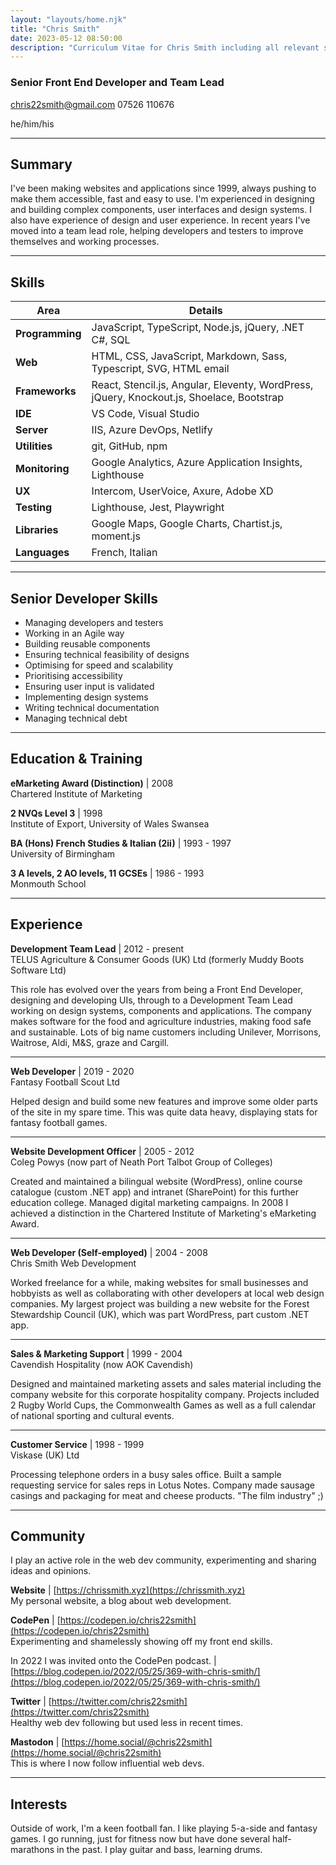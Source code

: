 ```yaml
---
layout: "layouts/home.njk"
title: "Chris Smith"
date: 2023-05-12 08:50:00
description: "Curriculum Vitae for Chris Smith including all relevant skills and experience"
---
```


### Senior Front End Developer and Team Lead

chris22smith@gmail.com
07526 110676

he/him/his

---

## Summary

I've been making websites and applications since 1999, always pushing to make them accessible, fast and easy to use. I'm experienced in designing and building complex components, user interfaces and design systems. I also have experience of design and user experience. In recent years I've moved into a team lead role, helping developers and testers to improve themselves and working processes.

---

## Skills

| Area            | Details                                                                                   |
| --------------- | ----------------------------------------------------------------------------------------- |
| **Programming** | JavaScript, TypeScript, Node.js, jQuery, .NET C#, SQL                                     |
| **Web**         | HTML, CSS, JavaScript, Markdown, Sass, Typescript, SVG, HTML email                        |
| **Frameworks**  | React, Stencil.js, Angular, Eleventy, WordPress, jQuery, Knockout.js, Shoelace, Bootstrap |
| **IDE**         | VS Code, Visual Studio                                                                    |
| **Server**      | IIS, Azure DevOps, Netlify                                                                |
| **Utilities**   | git, GitHub, npm                                                                          |
| **Monitoring**  | Google Analytics, Azure Application Insights, Lighthouse                                  |
| **UX**          | Intercom, UserVoice, Axure, Adobe XD                                                      |
| **Testing**     | Lighthouse, Jest, Playwright                                                              |
| **Libraries**   | Google Maps, Google Charts, Chartist.js, moment.js                                        |
| **Languages**   | French, Italian                                                                           |

---

## Senior Developer Skills

- Managing developers and testers
- Working in an Agile way
- Building reusable components
- Ensuring technical feasibility of designs
- Optimising for speed and scalability
- Prioritising accessibility
- Ensuring user input is validated
- Implementing design systems
- Writing technical documentation
- Managing technical debt

---

## Education & Training

**eMarketing Award (Distinction)** | 2008  
Chartered Institute of Marketing

**2 NVQs Level 3** | 1998  
Institute of Export, University of Wales Swansea

**BA (Hons) French Studies & Italian (2ii)** | 1993 - 1997  
University of Birmingham

**3 A levels, 2 AO levels, 11 GCSEs** | 1986 - 1993  
Monmouth School

---

## Experience

**Development Team Lead** | 2012 - present  
TELUS Agriculture & Consumer Goods (UK) Ltd (formerly Muddy Boots Software Ltd)

This role has evolved over the years from being a Front End Developer, designing and developing UIs, through to a Development Team Lead working on design systems, components and applications. The company makes software for the food and agriculture industries, making food safe and sustainable. Lots of big name customers including Unilever, Morrisons, Waitrose, Aldi, M&S, graze and Cargill.

---

**Web Developer** | 2019 - 2020  
Fantasy Football Scout Ltd

Helped design and build some new features and improve some older parts of the site in my spare time. This was quite data heavy, displaying stats for fantasy football games.

---

**Website Development Officer** | 2005 - 2012  
Coleg Powys (now part of Neath Port Talbot Group of Colleges)

Created and maintained a bilingual website (WordPress), online course catalogue (custom .NET app) and intranet (SharePoint) for this further education college. Managed digital marketing campaigns. In 2008 I achieved a distinction in the Chartered Institute of Marketing's eMarketing Award.

---

**Web Developer (Self-employed)** | 2004 - 2008  
Chris Smith Web Development

Worked freelance for a while, making websites for small businesses and hobbyists as well as collaborating with other developers at local web design companies. My largest project was building a new website for the Forest Stewardship Council (UK), which was part WordPress, part custom .NET app.

---

**Sales & Marketing Support** | 1999 - 2004  
Cavendish Hospitality (now AOK Cavendish)

Designed and maintained marketing assets and sales material including the company website for this corporate hospitality company. Projects included 2 Rugby World Cups, the Commonwealth Games as well as a full calendar of national sporting and cultural events.

---

**Customer Service** | 1998 - 1999  
Viskase (UK) Ltd

Processing telephone orders in a busy sales office. Built a sample requesting service for sales reps in Lotus Notes. Company made sausage casings and packaging for meat and cheese products. "The film industry" ;)

---

## Community

I play an active role in the web dev community, experimenting and sharing ideas and opinions.

**Website** | [https://chrissmith.xyz](https://chrissmith.xyz)  
My personal website, a blog about web development.

**CodePen** | [https://codepen.io/chris22smith](https://codepen.io/chris22smith)  
Experimenting and shamelessly showing off my front end skills.

In 2022 I was invited onto the CodePen podcast. | [https://blog.codepen.io/2022/05/25/369-with-chris-smith/](https://blog.codepen.io/2022/05/25/369-with-chris-smith/)

**Twitter** | [https://twitter.com/chris22smith](https://twitter.com/chris22smith)  
Healthy web dev following but used less in recent times.

**Mastodon** | [https://home.social/@chris22smith](https://home.social/@chris22smith)  
This is where I now follow influential web devs.

---

## Interests

Outside of work, I'm a keen football fan. I like playing 5-a-side and fantasy games. I go running, just for fitness now but have done several half-marathons in the past. I play guitar and bass, learning drums.
